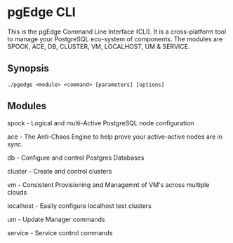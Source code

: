 # pgEdge CLI
This is the pgEdge Command Line Interface (CLI).  It is a cross-platform 
tool to manage your PostgreSQL eco-system of components.  The modules are 
SPOCK, ACE, DB, CLUSTER, VM, LOCALHOST, UM & SERVICE.


## Synopsis
    ./pgedge <module> <command> [parameters] [options] 

## Modules

spock - Logical and multi-Active PostgreSQL node configuration

ace - The Anti-Chaos Engine to help prove your active-active nodes are in sync.

db - Configure and control Postgres Databases

cluster - Create and control clusters 

vm - Consistent Provisioning and Managemnt of VM's across multiple clouds

localhost - Easily configure localhost test clusters

um - Update Manager commands

service - Service control commands

